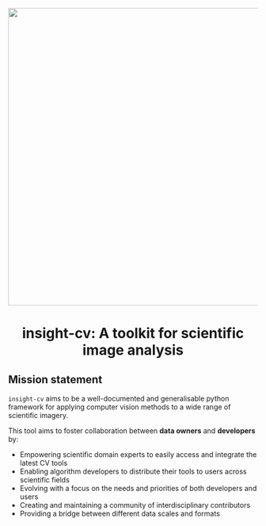 <p align="center">
  <img src="https://i.imgur.com/K3xz0Gf.png" width="600">
   <b>
    <center> <h1>insight-cv: A toolkit for scientific image analysis</h1> </center>
   </b>
</p>

## Mission statement 
`insight-cv` aims to be a well-documented and generalisable python framework for applying computer vision methods to a wide range of scientific imagery.

This tool aims to foster collaboration between **data owners** and **developers** by:
* Empowering scientific domain experts to easily access and integrate the latest CV tools
* Enabling algorithm developers to distribute their tools to users across scientific fields
* Evolving with a focus on the needs and priorities of both developers and users
* Creating and maintaining a community of interdisciplinary contributors
* Providing a bridge between different data scales and formats
